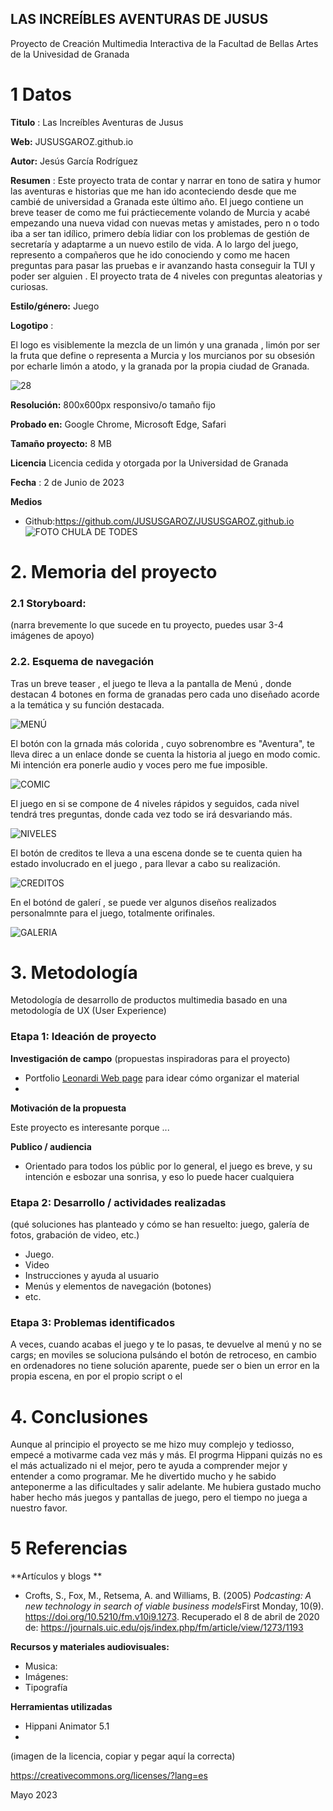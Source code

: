 ##  LAS INCREÍBLES AVENTURAS DE JUSUS 

Proyecto de Creación Multimedia Interactiva de la  Facultad de Bellas Artes de la Univesidad de Granada



# 1 Datos 



**Titulo** : Las Increíbles  Aventuras de Jusus

**Web:**   JUSUSGAROZ.github.io

**Autor:**  Jesús García Rodríguez

**Resumen** : Este proyecto  trata de contar y narrar en tono de satira y humor las aventuras e historias que me han ido aconteciendo desde que me cambié de universidad a Granada este último año. El juego contiene un breve teaser de como me fui práctiecemente volando de Murcia y acabé empezando una nueva vidad con nuevas metas y amistades, pero n o todo iba a ser tan idílico, primero debía lidiar con los problemas de gestión  de secretaría y adaptarme a un nuevo estilo de vida. 
A lo largo del juego, represento a compañeros que  he ido conociendo y como me hacen preguntas para pasar las pruebas e ir avanzando hasta conseguir la TUI y poder ser alguien .  El proyecto trata de 4 niveles con preguntas aleatorias y  curiosas.  

**Estilo/género:**  Juego 

**Logotipo** : 

El logo es visiblemente la mezcla de un limón y una granada , limón por ser la fruta que define o representa a Murcia y los murcianos por su obsesión por echarle limón a atodo, y la granada por la propia ciudad de Granada.


![28](https://github.com/JUSUSGAROZ/JUSUSGAROZ.github.io/assets/134589004/187a2d21-18f0-41dd-ae1c-f3febbf29e35)


**Resolución:** 800x600px responsivo/o tamaño fijo

**Probado en:**   Google Chrome, Microsoft Edge, Safari

**Tamaño proyecto:** 8 MB

**Licencia** Licencia cedida y otorgada por la Universidad de Granada

**Fecha** : 2 de Junio de 2023 

**Medios**

- Github:https://github.com/JUSUSGAROZ/JUSUSGAROZ.github.io 
![FOTO CHULA DE TODES](https://github.com/JUSUSGAROZ/JUSUSGAROZ.github.io/assets/134589004/9047a88f-e915-4a10-91b2-23c00e2cf237)


# 2. Memoria del proyecto 

### 2.1 Storyboard: 



(narra brevemente lo que sucede en tu proyecto, puedes usar 3-4 imágenes de apoyo)



### 2.2. Esquema de navegación 
Tras un breve teaser , el juego te lleva a la pantalla de Menú , donde destacan 4 botones en forma de granadas pero cada uno diseñado acorde a la temática y su función destacada. 

![MENÚ](https://github.com/JUSUSGAROZ/JUSUSGAROZ.github.io/assets/134589004/2520e8e5-1404-4b1d-8be6-b211d1093cee)

El botón con la grnada más colorida , cuyo sobrenombre es "Aventura", te lleva direc a un enlace donde se cuenta la historia al juego en modo comic. Mi intención era ponerle audio y voces pero me fue imposible.

![COMIC](https://github.com/JUSUSGAROZ/JUSUSGAROZ.github.io/assets/134589004/18e1971b-e9ae-41ba-bfc8-261feaec466e)

El juego en si se compone de 4 niveles rápidos y seguidos, cada nivel tendrá tres preguntas, donde cada vez todo se
irá desvariando más. 

![NIVELES](https://github.com/JUSUSGAROZ/JUSUSGAROZ.github.io/assets/134589004/1ec6d47f-714b-48b0-b5a0-c780fd0c8060)

El botón de creditos  te lleva a una escena donde se te cuenta quien ha estado involucrado en el juego , para llevar a cabo su realización. 

![CREDITOS](https://github.com/JUSUSGAROZ/JUSUSGAROZ.github.io/assets/134589004/3f220b58-e13a-40a9-bfda-f5a6cb80bbde)

En el botónd de galerí , se puede ver algunos diseños realizados personalmnte para el juego, totalmente orifinales. 

![GALERIA](https://github.com/JUSUSGAROZ/JUSUSGAROZ.github.io/assets/134589004/e5773320-b0f5-4857-bc1b-a27073ac65cc)


# 3. Metodología

Metodología de desarrollo de productos multimedia basado en una metodología de UX (User Experience)



### Etapa 1: Ideación de proyecto

**Investigación de campo** (propuestas inspiradoras para el proyecto)

- Portfolio [Leonardi Web page](http://www.rleonardi.com/interactive-resume/) para idear cómo organizar el material
- 



**Motivación de la propuesta** 

Este  proyecto es interesante porque ... 



**Publico / audiencia**

- Orientado para todos los públic por lo general, el juego es breve, y su intención e esbozar una sonrisa, y eso lo puede hacer cualquiera





### Etapa 2: Desarrollo / actividades realizadas

(qué soluciones has planteado y cómo se han resuelto: juego, galería de fotos, grabación de video, etc.)

- Juego. 
- Video 
- Instrucciones y ayuda al usuario 
- Menús y elementos de navegación (botones)
- etc.



### Etapa 3: Problemas identificados

A veces, cuando acabas el juego y te lo pasas, te devuelve al menú y no se cargs; en moviles se soluciona  pulsándo el botón de retroceso, en cambio en ordenadores no tiene solución aparente, puede ser o bien un error en la propia escena, en por el propio script o el 



# 4. Conclusiones 

Aunque al principio el proyecto se me hizo muy complejo y tediosso, empecé a motivarme cada vez más y más. El progrma Hippani quizás no es el más actualizado ni el mejor, pero te ayuda a comprender mejor y entender a como programar.
Me he divertido mucho y he sabido anteponerme a las dificultades y salir adelante. Me hubiera gustado mucho haber hecho más juegos y pantallas  de juego, pero el tiempo no juega a nuestro favor. 







# 5 Referencias 

**Artículos y blogs ** 

- Crofts, S., Fox, M., Retsema, A. and Williams, B. (2005) *Podcasting: A new technology in search of viable business models*First Monday, 10(9). https://doi.org/10.5210/fm.v10i9.1273. Recuperado el 8 de abril de 2020 de: https://journals.uic.edu/ojs/index.php/fm/article/view/1273/1193

**Recursos y materiales audiovisuales:**

* Musica:  
* Imágenes:  
* Tipografía

**Herramientas utilizadas**

- Hippani Animator 5.1
- 



(imagen de la licencia, copiar y pegar aquí la correcta)

https://creativecommons.org/licenses/?lang=es

Mayo 2023
